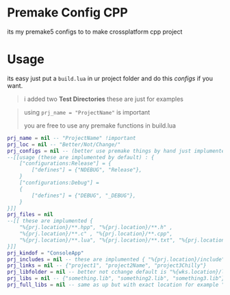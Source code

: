 # Premake Config CPP
its my premake5 configs to to make crossplatform cpp project

# Usage
its easy just put a ```build.lua``` in ur project folder and do this *configs* if you want.
> i added two **Test Directories** these are just for examples

> using ```prj_name = "ProjectName"``` is important
> 
> you are free to use any premake functions in build.lua
```lua
prj_name = nil -- "ProjectName" !important
prj_loc = nil -- "Better/Not/Change/"
prj_configs = nil -- (better use premake things by hand just implumented defines) 
--[[usage (these are implumented by default) : { 
    ["configurations:Release"] = {
        ["defines"] = {"NDEBUG", "Release"},
    }
    ["configurations:Debug"] = 
    {
        ["defines"] = {"DEBUG", "_DEBUG"},
    }
}]]
prj_files = nil 
--[[ these are implumented {
    "%{prj.location}/**.hpp", "%{prj.location}/**.h" ,
    "%{prj.location}/**.c" , "%{prj.location}/**.cpp",
    "%{prj.location}/**.lua", "%{prj.location}/**.txt", "%{prj.location}/**.ini", "%{prj.location}/**.md", 
}]]
prj_kindof = "ConsoleApp"
prj_includes = nil -- these are implumented { "%{prj.location}/include", "%{wks.location}/include" } 
prj_links = nil -- {"project1", "project2Name", "project3Chilly"}
prj_libfolder = nil -- better not cchange default is "%{wks.location}/lib/"
prj_libs = nil -- {"something.lib", "something2.lib", "something3.lib"}
prj_full_libs = nil -- same as up but with exact location for example "build/bin/x86_64/Debug/TestProject3.lib"

```
